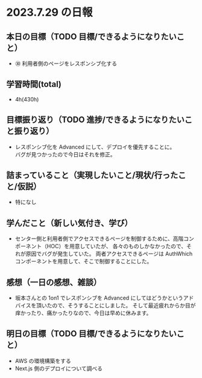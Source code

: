 # 2023.7.29 の日報

## 本日の目標（TODO 目標/できるようになりたいこと）

- ㉚ 利用者側のページをレスポンシブ化する

## 学習時間(total)

- 4h(430h)

## 目標振り返り（TODO 進捗/できるようになりたいこと振り返り）

- レスポンシブ化を Advanced にして、デプロイを優先することに。  
  バグが見つかったので今日はそれを修正。

## 詰まっていること（実現したいこと/現状/行ったこと/仮説）

- 特になし

## 学んだこと（新しい気付き、学び）

- センター側と利用者側でアクセスできるページを制御するために、高階コンポーネント（HOC）を用意していたが、
  各々のものしかなかったので、それが原因でバグが発生していた。
  両者アクセスできるページは AuthWhich コンポーネントを用意して、そこで制御することにした。

## 感想（一日の感想、雑談）

- 坂本さんとの 1on1 でレスポンシブを Advanced にしてはどうかというアドバイスを頂いたので、そうすることにしました。
  そして最近疲れからか目が痒かったり、痛かったりなので、今日は早めに休みます。

## 明日の目標（TODO 目標/できるようになりたいこと）

- AWS の環境構築をする
- Next.js 側のデプロイについて調べる
